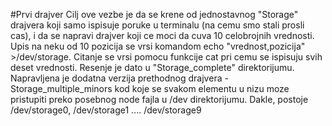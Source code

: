 #Prvi drajver
Cilj ove vezbe je da se krene od jednostavnog "Storage" drajvera koji samo ispisuje poruke u terminalu (na cemu smo stali prosli cas), i da se napravi drajver koji ce moci da cuva 10 celobrojnih vrednosti. Upis na neku od 10 pozicija se vrsi komandom echo "vrednost,pozicija" >/dev/storage. Citanje se vrsi pomocu funkcije cat pri cemu se ispisuju svih deset vrednosti. Resenje je dato u "Storage_complete" direktorijumu.
Napravljena je dodatna verzija prethodnog drajvera - Storage_multiple_minors kod koje se svakom elementu u nizu moze pristupiti preko  posebnog node fajla u /dev direktorijumu. Dakle, postoje /dev/storage0, /dev/storage1 .... /dev/storage9
